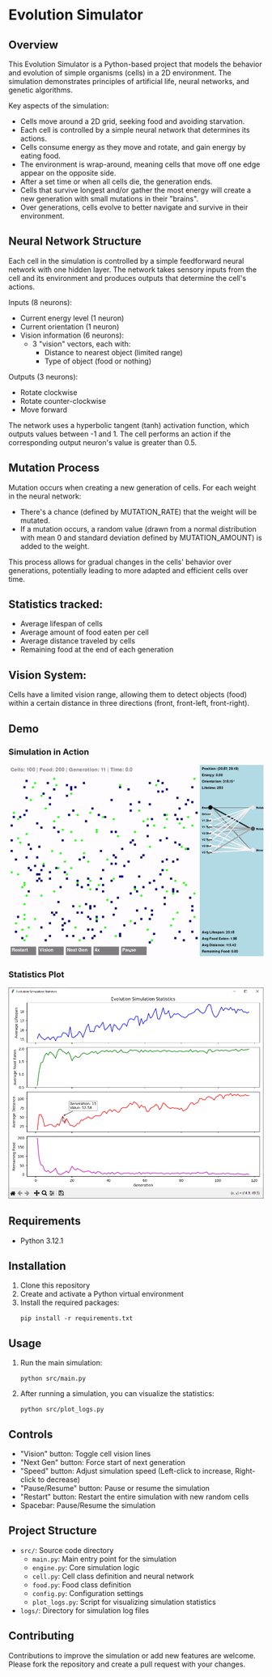 # Evolution Simulator

## Overview
This Evolution Simulator is a Python-based project that models the behavior and evolution of simple organisms (cells) in a 2D environment. The simulation demonstrates principles of artificial life, neural networks, and genetic algorithms.

Key aspects of the simulation:

- Cells move around a 2D grid, seeking food and avoiding starvation.
- Each cell is controlled by a simple neural network that determines its actions.
- Cells consume energy as they move and rotate, and gain energy by eating food.
- The environment is wrap-around, meaning cells that move off one edge appear on the opposite side.
- After a set time or when all cells die, the generation ends.
- Cells that survive longest and/or gather the most energy will create a new generation with small mutations in their "brains".
- Over generations, cells evolve to better navigate and survive in their environment.

## Neural Network Structure
Each cell in the simulation is controlled by a simple feedforward neural network with one hidden layer. The network takes sensory inputs from the cell and its environment and produces outputs that determine the cell's actions.

Inputs (8 neurons):
- Current energy level (1 neuron)
- Current orientation (1 neuron)
- Vision information (6 neurons):
  - 3 "vision" vectors, each with:
    - Distance to nearest object (limited range)
    - Type of object (food or nothing)

Outputs (3 neurons):
- Rotate clockwise
- Rotate counter-clockwise
- Move forward

The network uses a hyperbolic tangent (tanh) activation function, which outputs values between -1 and 1. The cell performs an action if the corresponding output neuron's value is greater than 0.5.

## Mutation Process
Mutation occurs when creating a new generation of cells. For each weight in the neural network:
- There's a chance (defined by MUTATION_RATE) that the weight will be mutated.
- If a mutation occurs, a random value (drawn from a normal distribution with mean 0 and standard deviation defined by MUTATION_AMOUNT) is added to the weight.

This process allows for gradual changes in the cells' behavior over generations, potentially leading to more adapted and efficient cells over time.

## Statistics tracked:
- Average lifespan of cells
- Average amount of food eaten per cell
- Average distance traveled by cells
- Remaining food at the end of each generation

## Vision System:
Cells have a limited vision range, allowing them to detect objects (food) within a certain distance in three directions (front, front-left, front-right).

## Demo

### Simulation in Action
![Demo](demo.gif)

### Statistics Plot
![Statistics example](stats.png)

## Requirements
- Python 3.12.1

## Installation
1. Clone this repository
2. Create and activate a Python virtual environment
3. Install the required packages:
   ```
   pip install -r requirements.txt
   ```

## Usage
1. Run the main simulation:
   ```
   python src/main.py
   ```
2. After running a simulation, you can visualize the statistics:
   ```
   python src/plot_logs.py
   ```

## Controls
- "Vision" button: Toggle cell vision lines
- "Next Gen" button: Force start of next generation
- "Speed" button: Adjust simulation speed (Left-click to increase, Right-click to decrease)
- "Pause/Resume" button: Pause or resume the simulation
- "Restart" button: Restart the entire simulation with new random cells
- Spacebar: Pause/Resume the simulation

## Project Structure
- `src/`: Source code directory
  - `main.py`: Main entry point for the simulation
  - `engine.py`: Core simulation logic
  - `cell.py`: Cell class definition and neural network
  - `food.py`: Food class definition
  - `config.py`: Configuration settings
  - `plot_logs.py`: Script for visualizing simulation statistics
- `logs/`: Directory for simulation log files

## Contributing
Contributions to improve the simulation or add new features are welcome. Please fork the repository and create a pull request with your changes.